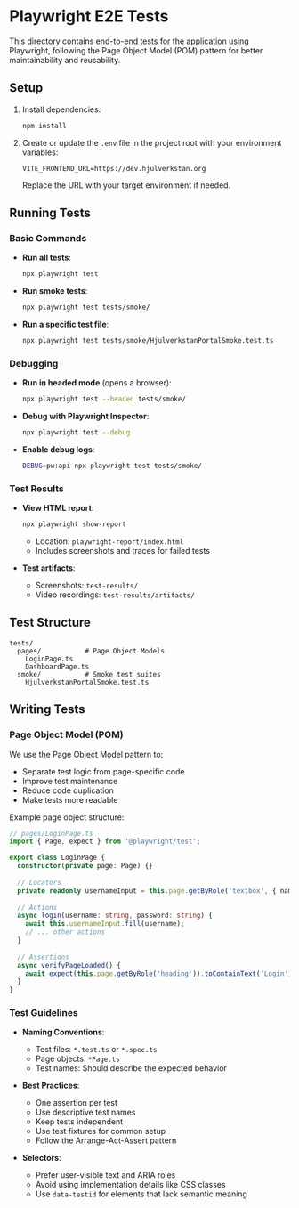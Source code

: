 # Playwright E2E Tests

This directory contains end-to-end tests for the application using Playwright, following the Page Object Model (POM) pattern for better maintainability and reusability.

## Setup

1. Install dependencies:
   ```bash
   npm install
   ```

2. Create or update the `.env` file in the project root with your environment variables:
   ```env
   VITE_FRONTEND_URL=https://dev.hjulverkstan.org
   ```
   Replace the URL with your target environment if needed.

## Running Tests

### Basic Commands

- **Run all tests**:
  ```bash
  npx playwright test
  ```

- **Run smoke tests**:
  ```bash
  npx playwright test tests/smoke/
  ```

- **Run a specific test file**:
  ```bash
  npx playwright test tests/smoke/HjulverkstanPortalSmoke.test.ts
  ```

### Debugging

- **Run in headed mode** (opens a browser):
  ```bash
  npx playwright test --headed tests/smoke/
  ```

- **Debug with Playwright Inspector**:
  ```bash
  npx playwright test --debug
  ```

- **Enable debug logs**:
  ```bash
  DEBUG=pw:api npx playwright test tests/smoke/
  ```

### Test Results

- **View HTML report**:
  ```bash
  npx playwright show-report
  ```
  - Location: `playwright-report/index.html`
  - Includes screenshots and traces for failed tests

- **Test artifacts**:
  - Screenshots: `test-results/`
  - Video recordings: `test-results/artifacts/`

## Test Structure

```
tests/
  pages/           # Page Object Models
    LoginPage.ts
    DashboardPage.ts
  smoke/           # Smoke test suites
    HjulverkstanPortalSmoke.test.ts
```

## Writing Tests

### Page Object Model (POM)

We use the Page Object Model pattern to:
- Separate test logic from page-specific code
- Improve test maintenance
- Reduce code duplication
- Make tests more readable

Example page object structure:

```typescript
// pages/LoginPage.ts
import { Page, expect } from '@playwright/test';

export class LoginPage {
  constructor(private page: Page) {}
  
  // Locators
  private readonly usernameInput = this.page.getByRole('textbox', { name: 'username' });
  
  // Actions
  async login(username: string, password: string) {
    await this.usernameInput.fill(username);
    // ... other actions
  }
  
  // Assertions
  async verifyPageLoaded() {
    await expect(this.page.getByRole('heading')).toContainText('Login');
  }
}
```

### Test Guidelines

- **Naming Conventions**:
  - Test files: `*.test.ts` or `*.spec.ts`
  - Page objects: `*Page.ts`
  - Test names: Should describe the expected behavior

- **Best Practices**:
  - One assertion per test
  - Use descriptive test names
  - Keep tests independent
  - Use test fixtures for common setup
  - Follow the Arrange-Act-Assert pattern

- **Selectors**:
  - Prefer user-visible text and ARIA roles
  - Avoid using implementation details like CSS classes
  - Use `data-testid` for elements that lack semantic meaning
